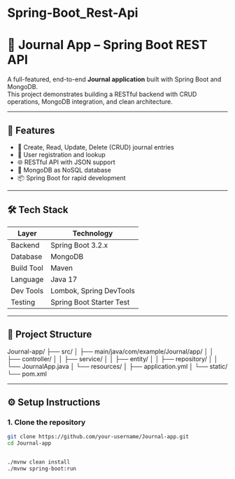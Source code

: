 # Spring-Boot_Rest-Api
# 📓 Journal App – Spring Boot REST API

A full-featured, end-to-end **Journal application** built with Spring Boot and MongoDB.  
This project demonstrates building a RESTful backend with CRUD operations, MongoDB integration, and clean architecture.

---

## 🚀 Features

- 🧾 Create, Read, Update, Delete (CRUD) journal entries
- 👤 User registration and lookup
- 🌐 RESTful API with JSON support
- 💾 MongoDB as NoSQL database
- 📦 Spring Boot for rapid development

---

## 🛠️ Tech Stack

| Layer       | Technology                     |
|-------------|--------------------------------|
| Backend     | Spring Boot 3.2.x              |
| Database    | MongoDB                        |
| Build Tool  | Maven                          |
| Language    | Java 17                        |
| Dev Tools   | Lombok, Spring DevTools        |
| Testing     | Spring Boot Starter Test       |

---

## 📂 Project Structure

Journal-app/
├── src/
│ ├── main/java/com/example/Journal/app/
│ │ ├── controller/
│ │ ├── service/
│ │ ├── entity/
│ │ ├── repository/
│ │ └── JournalApp.java
│ └── resources/
│ ├── application.yml
│ └── static/
└── pom.xml



---

## ⚙️ Setup Instructions

### 1. Clone the repository

```bash
git clone https://github.com/your-username/Journal-app.git
cd Journal-app


./mvnw clean install
./mvnw spring-boot:run
